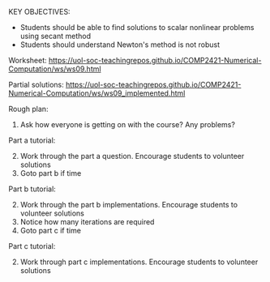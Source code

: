 KEY OBJECTIVES:

- Students should be able to find solutions to scalar nonlinear problems using secant method
- Students should understand Newton's method is not robust

Worksheet:
https://uol-soc-teachingrepos.github.io/COMP2421-Numerical-Computation/ws/ws09.html

Partial solutions:
https://uol-soc-teachingrepos.github.io/COMP2421-Numerical-Computation/ws/ws09_implemented.html


Rough plan:

1. Ask how everyone is getting on with the course? Any problems?

Part a tutorial:

2. Work through the part a question. Encourage students to volunteer solutions
3. Goto part b if time

Part b tutorial:

2. Work through the part b implementations. Encourage students to volunteer solutions
3. Notice how many iterations are required
4. Goto part c if time

Part c tutorial:

2. Work through part c implementations. Encourage students to volunteer solutions
